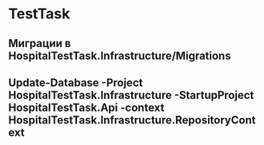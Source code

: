# TestTask
## Миграции в HospitalTestTask.Infrastructure/Migrations
## Update-Database -Project HospitalTestTask.Infrastructure -StartupProject HospitalTestTask.Api -context HospitalTestTask.Infrastructure.RepositoryContext
